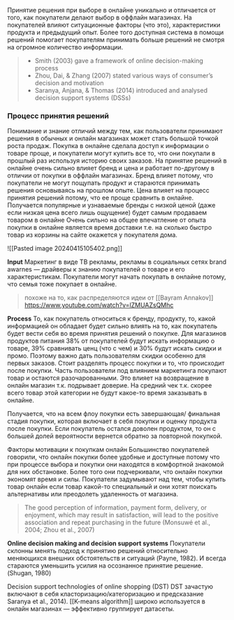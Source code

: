 Принятие решения при выборе в онлайне уникально и отличается от того, как покупатели делают выбор в оффлайн магазинах.
На покупателей влияют ситуационные факторы (что это), характеристики продукта и предыдущий опыт. Более того доступная система в помощи решений помогает покупателям принимать больше решений не смотря на огромное количество информации.
> - Smith (2003)  gave a framework of online decision-making process
> - Zhou, Dai, & Zhang (2007) stated various ways of  consumer’s decision and motivation
> - Saranya, Anjana, & Thomas (2014) introduced and analysed  decision support systems (DSSs)

### Процесс принятия решений
Понимание и знание отличий между тем, как пользователи принимают решения в обычных и онлайн магазинах может стать большой точкой роста продаж. 
Покупка в онлайне сделала доступ к информации о товаре проще, и покупатели могут купить все то, что они покупали в прошлый раз используя историю своих заказов. 
На принятие решений в онлайне очень сильно влияет бренд и цена и работает по-другому в отличии от покупки в оффлайн магазинах. Бренд влияет потому, что покупатели не могут пощупать продукт и стараются принимать решения основываясь на прошлом опыте. Цена влияет на процесс принятия решений потому, что ее проще сравнить в онлайне. Получается популярные и узнаваемые бренды с низкой ценой (даже если низкая цена всего лишь ощущение) будет самым продаваем товаром в онлайне
Очень сильно на общее впечатление от опыта покупки в онлайне является время доставки т.е. на сколько быстро товар из корзины на сайте окажется у покупателя дома. 

![[Pasted image 20240415105402.png]]

**Input**
Маркетинг в виде ТВ рекламы, рекламы в социальных сетях brand awarnes — драйверы к знанию покупателей о товаре и его характеристикам.
Покупатели могут начать покупать в онлайне потому, что семья тоже покупает в онлайне.
> похоже на то, как распределяются идеи от [[Bayram Annakov]] https://www.youtube.com/watch?v=lZMUAZsQMhc

**Process**
То, как покупатель относиться к бренду, продукту, то, какой информацией он обладает будет сильно влиять на то, как покупатель будет вести себя во время принятия решений о покупке. 
Для магазинов продуктов питания 38% от покупателей будут искать информацию о товаре, 39% сравнивать ценц (что с чем) и 30% будут искать скидки и промо. Поэтому важно дать пользователям скидки особенно для первых заказов.
Стоит разделять процесс покупки и то, что происходит после покупки. Часть пользователи под влиянием маркетинга покупают товар и остаются разочарованными. Это влияет на возвращение в онлайн магазин т.к. подрывает доверие. На средний чек т.к. скорее всего товар этой категории не будут какое-то время заказывать в онлайне. 

Получается, что на всем флоу покупки есть завершающая/ финальная стадия покупки, которая включает в себя покупки и оценку продукта после покупки. 
Если покупатель остался доволен продуктом, то он с большей долей вероятности вернется обратно за повторной покупкой. 

Факторы мотивации к покупкам онлайн
Большинство покупателей говорили, что онлайн покупки более удобные и доступные потому что при процессе выбора и покупки они находятся в комфортной знакомой для них обстановке. Более того они подчеркивали, что онлайн покупки экономят время и силы. 
Покупатели задумывают над тем, чтобы купить товар онлайн если товар какой-то специальный и они хотят поискать альтернативы или преодолеть удаленность от магазина. 
> The good perception of information, payment form, delivery, or enjoyment, which  may result in satisfaction, will lead to the positive association and repeat purchasing in the future (Monsuwé et  al., 2004; Zhou et al., 2007)

**Online decision making and decision support systems**
Покупатели склонны менять подход к принятию решений относительно меняющихся внешних обстоятельств и ситуаций (Payne, 1982). И всегда стараются уменьшить усилия на осознанное принятие решение. (Shugan,  1980)

Decision support technologies of online shopping (DST)
DST зачастую включают в себя класторизацию/категоризацию и предсказание Saranya et al., 2014). [[K-means algorithm]] широко используется в онлайн магазинах — эффективно группирует датасеты. 


